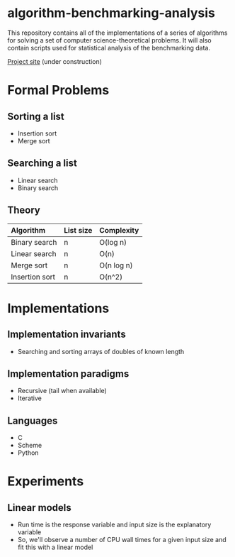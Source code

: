 # algorithm-benchmarking-analysis
This repository contains all of the implementations of a series of algorithms
for solving a set of computer science-theoretical problems. It will also
contain scripts used for statistical analysis of the benchmarking data.

[Project site](http://kraemerd17.github.io/algorithm-benchmarking-analysis) (under construction)


# Formal Problems

## Sorting a list

* Insertion sort
* Merge sort

## Searching a list

* Linear search
* Binary search

## Theory

| Algorithm | List size | Complexity |
|:----------|:----------|:-----------|
| Binary search | n | O(log n) |
| Linear search | n | O(n) |
| Merge sort | n | O(n log n) |
| Insertion sort | n | O(n^2) |

# Implementations

## Implementation invariants

* Searching and sorting arrays of doubles of known length

## Implementation paradigms

* Recursive (tail when available)
* Iterative 

## Languages

* C
* Scheme
* Python

# Experiments

## Linear models

* Run time is the response variable and input size is the explanatory variable
* So, we'll observe a number of CPU wall times for a given input size and fit this with a linear model
